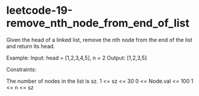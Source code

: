 # leetcode-19-remove_nth_node_from_end_of_list

Given the head of a linked list, remove the nth node from the end of the list and return its head.

Example: 
Input: head = [1,2,3,4,5], n = 2
Output: [1,2,3,5]

Constraints:

The number of nodes in the list is sz.
1 <= sz <= 30
0 <= Node.val <= 100
1 <= n <= sz
